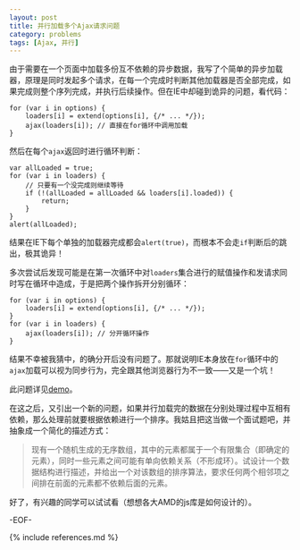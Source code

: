 ```yaml
---
layout: post
title: 并行加载多个Ajax请求问题
category: problems
tags: [Ajax, 并行]
---
```


由于需要在一个页面中加载多份互不依赖的异步数据，我写了个简单的异步加载器，原理是同时发起多个请求，在每一个完成时判断其他加载器是否全部完成，如果完成则整个序列完成，并执行后续操作。但在IE中却碰到诡异的问题，看代码：

	for (var i in options) {
		loaders[i] = extend(options[i], {/* ... */});
		ajax(loaders[i]); // 直接在for循环中调用加载
	}

然后在每个`ajax`返回时进行循环判断：

	var allLoaded = true;
	for (var i in loaders) {
		// 只要有一个没完成则继续等待
		if (!(allLoaded = allLoaded && loaders[i].loaded)) {
			return;
		}
	}
	alert(allLoaded);

结果在IE下每个单独的加载器完成都会`alert(true)`，而根本不会走`if`判断后的跳出，极其诡异！

多次尝试后发现可能是在第一次循环中对`loaders`集合进行的赋值操作和发请求同时写在循环中造成，于是把两个操作拆开分别循环：

	for (var i in options) {
		loaders[i] = extend(options[i], {/* ... */});
	}
	for (var i in loaders) {
		ajax(loaders[i]); // 分开循环操作
	}

结果不幸被我猜中，的确分开后没有问题了。那就说明IE本身放在`for`循环中的`ajax`加载可以视为同步行为，完全跟其他浏览器行为不一致——又是一个坑！

此问题详见[demo](/demo/parallel-ajax/)。

在这之后，又引出一个新的问题，如果并行加载完的数据在分别处理过程中互相有依赖，那么处理前就要根据依赖进行一个排序。我姑且把这当做一个面试题吧，并抽象成一个简化的描述方式：

> 现有一个随机生成的无序数组，其中的元素都属于一个有限集合（即确定的元素），同时一些元素之间可能有单向依赖关系（不形成环）。试设计一个数据结构进行描述，并给出一个对该数组的排序算法，要求任何两个相邻项之间排在前面的元素都不依赖后面的元素。

好了，有兴趣的同学可以试试看（想想各大AMD的js库是如何设计的）。

-EOF-

{% include references.md %}

